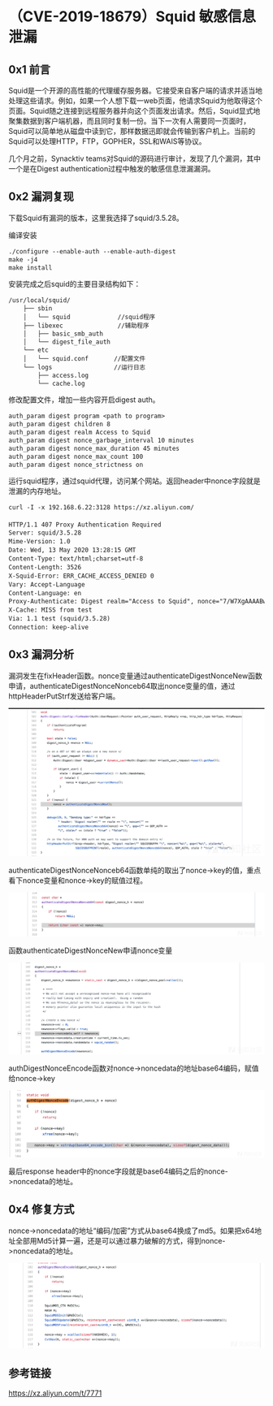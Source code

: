 # （CVE-2019-18679）Squid 敏感信息泄漏

## 0x1 前言

Squid是一个开源的高性能的代理缓存服务器。它接受来自客户端的请求并适当地处理这些请求。例如，如果一个人想下载一web页面，他请求Squid为他取得这个页面。Squid随之连接到远程服务器并向这个页面发出请求。然后，Squid显式地聚集数据到客户端机器，而且同时复制一份。当下一次有人需要同一页面时，Squid可以简单地从磁盘中读到它，那样数据迅即就会传输到客户机上。当前的Squid可以处理HTTP，FTP，GOPHER，SSL和WAIS等协议。

几个月之前，Synacktiv teams对Squid的源码进行审计，发现了几个漏洞，其中一个是在Digest authentication过程中触发的敏感信息泄漏漏洞。

## 0x2 漏洞复现

下载Squid有漏洞的版本，这里我选择了squid/3.5.28。

编译安装

```shell
./configure --enable-auth --enable-auth-digest
make -j4
make install
```

安装完成之后squid的主要目录结构如下：

```shell
/usr/local/squid/
    ├── sbin
    │   └── squid             //squid程序
    ├── libexec               //辅助程序
    │   ├── basic_smb_auth
    │   └── digest_file_auth
    └── etc
    │   └── squid.conf       //配置文件
    └── logs                 //运行日志
        ├── access.log
        └── cache.log
```

修改配置文件，增加一些内容开启digest auth。

```
auth_param digest program <path to program>
auth_param digest children 8
auth_param digest realm Access to Squid
auth_param digest nonce_garbage_interval 10 minutes
auth_param digest nonce_max_duration 45 minutes
auth_param digest nonce_max_count 100
auth_param digest nonce_strictness on
```

运行squid程序，通过squid代理，访问某个网站。返回header中nonce字段就是泄漏的内存地址。

```html
curl -I -x 192.168.6.22:3128 https://xz.aliyun.com/

HTTP/1.1 407 Proxy Authentication Required
Server: squid/3.5.28
Mime-Version: 1.0
Date: Wed, 13 May 2020 13:28:15 GMT
Content-Type: text/html;charset=utf-8
Content-Length: 3526
X-Squid-Error: ERR_CACHE_ACCESS_DENIED 0
Vary: Accept-Language
Content-Language: en
Proxy-Authenticate: Digest realm="Access to Squid", nonce="7/W7XgAAAABwTjQEilUAAE+y+jgAAAAA", qop="auth", stale=false
X-Cache: MISS from test
Via: 1.1 test (squid/3.5.28)
Connection: keep-alive
```

## 0x3 漏洞分析

漏洞发生在fixHeader函数。nonce变量通过authenticateDigestNonceNew函数申请，authenticateDigestNonceNonceb64取出nonce变量的值，通过httpHeaderPutStrf发送给客户端。

![image](images/img1.png)

authenticateDigestNonceNonceb64函数单纯的取出了nonce->key的值，重点看下nonce变量和nonce->key的赋值过程。

![image](images/img2.png)

函数authenticateDigestNonceNew申请nonce变量

![image](images/img3.png)

authDigestNonceEncode函数对nonce->noncedata的地址base64编码，赋值给nonce->key

![image](images/img4.png)

最后response header中的nonce字段就是base64编码之后的nonce->noncedata的地址。

## 0x4 修复方式

nonce->noncedata的地址“编码/加密”方式从base64换成了md5。如果把x64地址全部用Md5计算一遍，还是可以通过暴力破解的方式，得到nonce->noncedata的地址。

![image](images/img5.png)

## 参考链接

https://xz.aliyun.com/t/7771
